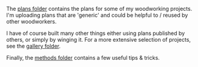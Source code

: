 The [plans folder](plans/) contains the plans for some of my woodworking
projects. I'm uploading plans that are 'generic' and could be helpful to /
reused by other woodworkers.

I have of course
built many other things either using plans published by others, or simply by
winging it. For a more extensive selection of projects, see the [gallery
folder](gallery/).

Finally, the [methods folder](methods) contains a few useful tips & tricks.
